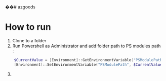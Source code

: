 ��# azgoods

# How to run
1. Clone to a folder
2. Run Powershell as Administrator and add folder path to PS modules path :

```powershell
    $CurrentValue = [Environment]::GetEnvironmentVariable("PSModulePath", "Machine")
    [Environment]::SetEnvironmentVariable("PSModulePath", $CurrentValue + [System.IO.Path]::PathSeparator + "C:\Program Files\Fabrikam\Modules", "Machine")
```
    
3. 
